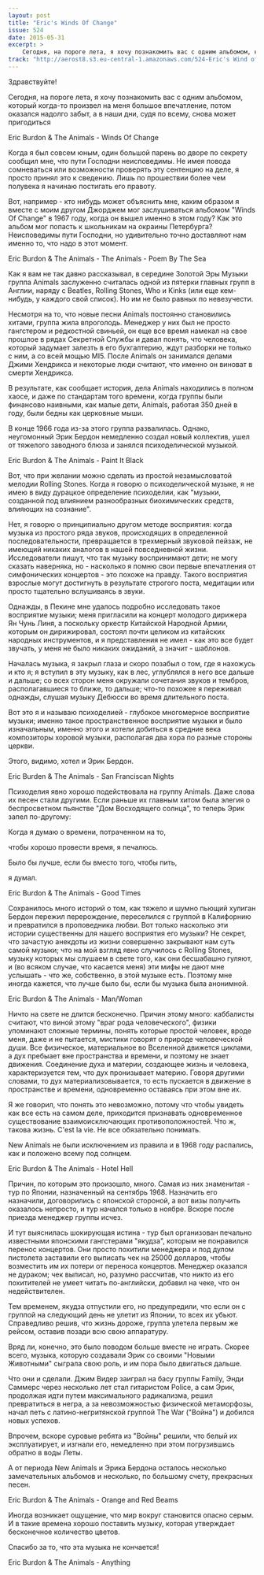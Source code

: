 ```yaml
---
layout: post
title: "Eric's Winds Of Change"
issue: 524
date: 2015-05-31
excerpt: >
    Сегодня, на пороге лета, я хочу познакомить вас с одним альбомом, который когда-то произвел на меня большое впечатление, потом оказался надолго забыт, а в наши дни, судя по всему, снова может пригодиться
track: "http://aerost8.s3.eu-central-1.amazonaws.com/524-Eric's Wind of Change.mp3"
---
```


Здравствуйте!

Сегодня, на пороге лета, я хочу познакомить вас с одним альбомом, который когда-то произвел на меня большое впечатление, потом оказался надолго забыт, а в наши дни, судя по всему, снова может пригодиться

Eric Burdon & The Animals - Winds Of Change

Когда я был совсем юным, один большой парень во дворе по секрету сообщил мне, что пути Господни неисповедимы. Не имея повода сомневаться или возможности проверять эту сентенцию на деле, я просто принял это к сведению. Лишь по прошествии более чем полувека я начинаю постигать его правоту.

Вот, например - кто нибудь может объяснить мне, каким образом я вместе с моим другом Джорджем мог заслушиваться альбомом "Winds Of Change" в 1967 году, когда он вышел именно в этом году? Как это альбом мог попасть к школьникам на окраины Петербурга? Неисповедимы пути Господни, но удивительно точно доставляют нам именно то, что надо в этот момент.

Eric Burdon & The Animals - The Animals - Poem By The Sea

Как я вам не так давно рассказывал, в середине Золотой Эры Музыки группа Animals заслуженно cчиталась одной из пятерки главных групп в Англии, наряду с Beatles, Rolling Stones, Who и Kinks (или еще кем-нибудь, у каждого свой список). Но им не было равных по невезучести.

Несмотря на то, что новые песни Animals постоянно становились хитами, группа жила впроголодь. Менеджер у них был не просто гангстером и редкостной свиньей, он еще все время намекал на свое прошлое в рядах Секретной Службы и давал понять, что человека, который задумает залезть в его бухгалтерию, ждут разборки не только с ним, а со всей мощью MI5. После Animals он занимался делами Джими Хендрикса и некоторые люди считают, что именно он виноват в смерти Хендрикса.

В результате, как сообщает история, дела Animals находились в полном хаосе, и даже по стандартам того времени, когда группы были финансово наивными, как малые дети, Animals, работая 350 дней в году, были бедны как церковные мыши.

В конце 1966 года из-за этого группа развалилась. Однако, неугомонный Эрик Бердон немедленно создал новый коллектив, ушел от тяжелого заводного блюза и занялся психоделической музыкой.

Eric Burdon & The Animals - Paint It Black

Вот, что при желании можно сделать из простой незамысловатой мелодии Rolling Stones. Когда я говорю о психоделической музыке, я не имею в виду дурацкое определение психоделии, как "музыки, созданной под влиянием разнообразных биохимических средств, влияющих на сознание".

Нет, я говорю о принципиально другом методе восприятия: когда музыка из простого ряда звуков, происходящих в определенной последовательности, превращается в трехмерный звуковой пейзаж, не имеющий никаких аналогов в нашей повседневной жизни. Исследователи пишут, что так музыку воспринимают дети; не могу сказать наверняка, но - насколько я помню свои первые впечатления от симфонических концертов - это похоже на правду. Такого восприятия взрослые могут достигнуть в результате строгого поста, медитации или просто тщательно вслушиваясь в звуки.

Однажды, в Пекине мне удалось подробно исследовать такое восприятие музыки; меня пригласили на концерт молодого дирижера Ян Чунь Линя, а поскольку оркестр Китайской Народной Армии, которым он дирижировал, состоял почти целиком из китайских народных инструментов, и я представления не имел - как это все будет звучать, у меня не было никаких ожиданий, а значит - шаблонов.

Началась музыка, я закрыл глаза и скоро позабыл о том, где я нахожусь и кто я; я вступил в эту музыку, как в лес, углублялся в него все дальше и дальше; со всех сторон меня окружали сочетания звуков и тембров, располагавшиеся то ближе, то дальше; что-то похожее я переживал однажды, слушая музыку Дебюсси во время длительного поста.

Вот это я и называю психоделией - глубокое многомерное восприятие музыки; именно такое пространственное восприятие музыки и было изначальным, именно этого и хотели добиться в средние века композиторы хоровой музыки, располагая два хора по разные стороны церкви.

Этого, видимо, хотел и Эрик Бердон.

Eric Burden & The Animals - San Franciscan Nights

Психоделия явно хорошо подействовала на группу Animals. Даже слова их песен стали другими. Если раньше их главным хитом была элегия о беспросветном пьянстве "Дом Восходящего солнца", то теперь Эрик запел по-другому:

Когда я думаю о времени, потраченном на то,

чтобы хорошо провести время, я печалюсь.

Было бы лучше, если бы вместо того, чтобы пить,

я думал.

Eric Burdon & The Animals - Good Times

Сохранилось много историй о том, как тяжело и шумно пьющий хулиган Бердон пережил перерождение, переселился с группой в Калифорнию и превратился в проповедника любви. Вот только насколько эти истории существенны для нашего восприятия его музыки? Не секрет, что зачастую анекдоты из жизни совершенно закрывают нам суть самой музыки; что на мой взгляд явно случилось с Rolling Stones, музыку которых мы слушаем в свете того, как они бесшабашно гуляют, и (во всяком случае, что касается меня) эти мифы не дают мне услышать - что же, собственно, в этой музыке есть. Поэтому мне иногда кажется, что лучше было бы, если бы музыка была анонимной.

Eric Burdon & The Animals - Man/Woman

Ничто на свете не длится бесконечно. Причин этому много: каббалисты считают, что виной этому "враг рода человеческого", физики упоминают сложные термины, понять которые простой человек, вроде меня, даже и не пытается, мистики говорят о природе человеческой души. Все физическое, материальное во Вселенной движется циклами, а дух пребыает вне пространства и времени, и поэтому не знает движения. Соединение духа и материи, создающее жизнь и человека, характеризуется тем, что дух пронизывает материю. Говоря другими словами, то дух материализовывается, то есть пускается в движение в пространстве и времени, одновременно оставаясь при этом вне их.

Я же говорил, что понять это невозможно, потому что чтобы увидеть как все есть на самом деле, приходится признавать одновременное существование взаимоисключающих противоположностей. Что ж, такова жизнь. C'est la vie. Не все обязательно понимать.

New Animals не были исключением из правила и в 1968 году распались, как и положено всему под солнцем.

Eric Burdon & The Animals - Hotel Hell

Причин, по которым это произошло, много. Самая из них знаменитая - тур по Японии, назначенный на сентябрь 1968. Назначить его назначили, договорились с японской стороной, а вот визы получить оказалось непросто, и тур начался только в ноябре. Вскоре после приезда менеджер группы исчез.

И тут выяснилась шокирующая истина - тур был организован печально известными японскими гангстерами "якудза", которым не понравился перенос концертов. Они просто похитили менеджера и под дулом пистолета заставили его выписать чек на 25000 долларов, чтобы возместить им их потери от переноса концертов. Менеджер оказался не дураком; чек выписал, но, разумно рассчитав, что никто из его похитителей не умеет читать по-английски, добавил на чеке, что он недействителен.

Тем временем, якудза отпустили его, но предупредили, что если он с группой на следующий день не улетит из Японии, то всех их убьют. Справедливо решив, что жизнь дороже, группа улетела первым же рейсом, оставив позади всю свою аппаратуру.

Вряд ли, конечно, это было поводом больше вместе не играть. Скорее всего, музыка, которую создавали Эрик со своими "Новыми Животными" сыграла свою роль, и им пора было двигаться дальше.

Что они и сделали. Джим Видер заиграл на басу группы Family, Энди Саммерс через несколько лет стал гитаристом Police, а сам Эрик, продолжая идти путем максимального радикализма, решил превратиться в негра, а за невозможностью физической метаморфозы, начал петь с латино-негритянской группой The War ("Война") и добился новых успехов.

Впрочем, вскоре суровые ребята из "Войны" решили, что белый их эксплуатирует, и изгнали его, немедленно при этом погрузившись обратно в воды Леты.

А от периода New Animals и Эрика Бердона осталось несколько замечательных альбомов и несколько, по большому счету, прекрасных песен.

Eric Burdon & The Animals - Orange and Red Beams

Иногда возникает ощущение, что мир вокруг становится опасно серым. И в такие времена хорошо поставить музыку, которая утверждает бесконечное количество цветов.

Спасибо за то, что эта музыка не кончается!

Eric Burdon & The Animals - Anything
